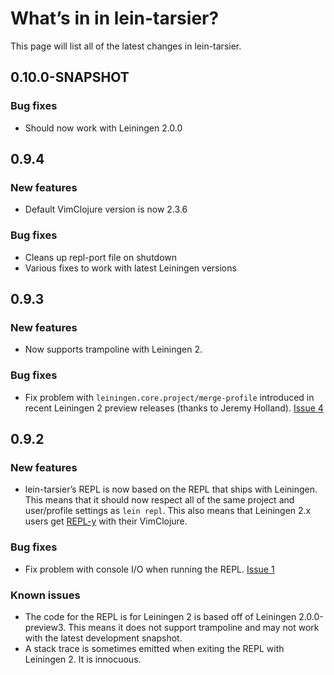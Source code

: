 # What’s in in lein-tarsier?

This page will list all of the latest changes in lein-tarsier.

## 0.10.0-SNAPSHOT

### Bug fixes

* Should now work with Leiningen 2.0.0

## 0.9.4

### New features

* Default VimClojure version is now 2.3.6

### Bug fixes

* Cleans up repl-port file on shutdown
* Various fixes to work with latest Leiningen versions

## 0.9.3

### New features

* Now supports trampoline with Leiningen 2.

### Bug fixes

* Fix problem with `leiningen.core.project/merge-profile` introduced in recent
  Leiningen 2 preview releases (thanks to Jeremy Holland).
  [Issue 4](https://github.com/sattvik/lein-tarsier/issues/4)

## 0.9.2

### New features

* lein-tarsier’s REPL is now based on the REPL that ships with Leiningen.  This
  means that it should now respect all of the same project and user/profile
  settings as `lein repl`.  This also means that Leiningen 2.x users get
  [REPL-y][1] with their VimClojure.

[1]: https://github.com/trptcolin/reply

### Bug fixes

* Fix problem with console I/O when running the REPL. [Issue 1](https://github.com/sattvik/lein-tarsier/issues/1)

### Known issues

* The code for the REPL is for Leiningen 2 is based off of Leiningen
  2.0.0-preview3.  This means it does not support trampoline and may not work
  with the latest development snapshot.
* A stack trace is sometimes emitted when exiting the REPL with Leiningen 2.
  It is innocuous.

<!-- vim:set ft=markdown: -->
